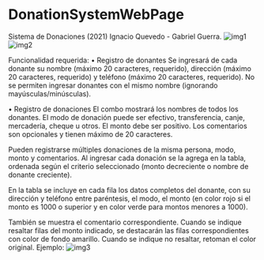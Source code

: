 # DonationSystemWebPage
Sistema de Donaciones (2021)
Ignacio Quevedo - Gabriel Guerra.
![img1](https://github.com/IQ271557/DonationSystemWebPage/assets/111322905/ed14e81c-20e4-458d-9386-e1e491a5b0fa)
![img2](https://github.com/IQ271557/DonationSystemWebPage/assets/111322905/306f1f12-d662-4da4-8f92-84a579edc7e6)

Funcionalidad requerida: • Registro de donantes Se ingresará de cada donante su nombre (máximo 20 caracteres, requerido), dirección (máximo 20 caracteres, requerido) y teléfono (máximo 20 caracteres, requerido). No se permiten ingresar donantes con el mismo nombre (ignorando mayúsculas/minúsculas).

• Registro de donaciones El combo mostrará los nombres de todos los donantes. El modo de donación puede ser efectivo, transferencia, canje, mercadería, cheque u otros. El monto debe ser positivo. Los comentarios son opcionales y tienen máximo de 20 caracteres.

Pueden registrarse múltiples donaciones de la misma persona, modo, monto y comentarios. Al ingresar cada donación se la agrega en la tabla, ordenada según el criterio seleccionado (monto decreciente o nombre de donante creciente).

En la tabla se incluye en cada fila los datos completos del donante, con su dirección y teléfono entre paréntesis, el modo, el monto (en color rojo si el monto es 1000 o superior y en color verde para montos menores a 1000).

También se muestra el comentario correspondiente. Cuando se indique resaltar filas del monto indicado, se destacarán las filas correspondientes con color de fondo amarillo. Cuando se indique no resaltar, retoman el color original. Ejemplo: 
![img3](https://github.com/IQ271557/DonationSystemWebPage/assets/111322905/ff62415b-952e-49a9-805e-a74901fbfac1)
